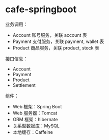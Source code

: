 # cafe-springboot

业务调用：
- Account 账号服务，关联 account 表
- Payment 支付服务，关联 payment, wallet 表
- Product 商品服务，关联 product, stock 表

接口信息：
- Account
- Payment
- Product
- Settlement

组件： 
- Web 框架：Spring Boot
- Web 服务器：Tomcat
- ORM 框架：hibernate
- 关系型数据库：MySQL
- 本地缓存：Caffeine